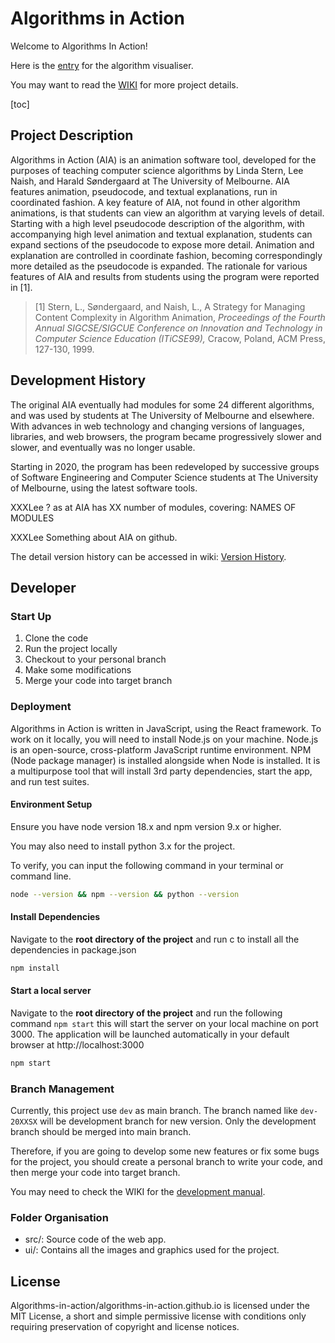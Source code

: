 # Algorithms in Action

Welcome to Algorithms In Action!

Here is the [entry](https://algorithms-in-action.github.io/) for the algorithm visualiser.

You may want to read the [WIKI](https://github.com/algorithms-in-action/algorithms-in-action.github.io/wiki) for more project details.

[toc]

## Project Description

Algorithms in Action (AIA) is an animation software tool, developed for the purposes of teaching computer science algorithms by Linda Stern, Lee Naish, and Harald Søndergaard at The University of Melbourne. AIA features animation, pseudocode, and textual explanations, run in coordinated fashion. A key feature of AIA, not found in other algorithm animations, is that students can view an algorithm at varying levels of detail. Starting with a high level pseudocode description of the algorithm, with accompanying high level animation and textual explanation, students can expand sections of the pseudocode to expose more detail. Animation and explanation are controlled in coordinate fashion, becoming correspondingly more detailed as the pseudocode is expanded. The rationale for various features of AIA and results from students using the program were reported in [1].

> [1] Stern, L., Søndergaard, and Naish, L., A Strategy for Managing Content Complexity in Algorithm Animation, *Proceedings of the Fourth Annual SIGCSE/SIGCUE Conference on Innovation and* *Technology in Computer Science Education (ITiCSE99),* Cracow, Poland, ACM Press, 127-130, 1999.

## Development History

The original AIA eventually had modules for some 24 different algorithms, and was used by students at The University of Melbourne and elsewhere. With advances in web technology and changing versions of languages, libraries, and web browsers, the program became progressively slower and slower, and eventually was no longer usable.

Starting in 2020, the program has been redeveloped by successive groups of Software Engineering and Computer Science students at The University of Melbourne, using the latest software tools.

XXXLee ? as at <date> AIA has XX number of modules, covering: NAMES OF MODULES

XXXLee Something about AIA on github.

The detail version history can be accessed in wiki: [Version History](https://github.com/algorithms-in-action/algorithms-in-action.github.io/wiki/Version-History).

## Developer

### Start Up

1. Clone the code
2. Run the project locally
3. Checkout to your personal branch
4. Make some modifications
5. Merge your code into target branch

### Deployment

Algorithms in Action is written in JavaScript, using the React framework. To work on it locally, you will need to install Node.js on your machine. Node.js is an open-source, cross-platform JavaScript runtime environment. NPM (Node package manager) is installed alongside when Node is installed. It is a multipurpose tool that will install 3rd party dependencies, start the app, and run test suites.

#### Environment Setup

Ensure you have node version 18.x and npm version 9.x or higher.

You may also need to install python 3.x for the project.

To verify, you can input the following command in your terminal or command line.

```bash
node --version && npm --version && python --version
```

#### Install Dependencies

Navigate to the **root directory of the project** and run c to install all the dependencies in package.json

```bash
npm install
```

#### Start a local server

Navigate to the **root directory of the project** and run the following command `npm start` this will start the server on your local machine on port 3000. The application will be launched automatically in your default browser at http://localhost:3000

```bash
npm start
```

### Branch Management

Currently, this project use `dev` as main branch. The branch named like `dev-20XXSX` will be development branch for new version. Only the development branch should be merged into main branch.

Therefore, if you are going to develop some new features or fix some bugs for the project, you should create a personal branch to write your code, and then merge your code into target branch.

You may need to check the WIKI for the [development manual](https://github.com/algorithms-in-action/algorithms-in-action.github.io/wiki/Development-Manual).

### Folder Organisation

- src/\: Source code of the web app.
- ui/\: Contains all the images and graphics used for the project.

## License

Algorithms-in-action/algorithms-in-action.github.io is licensed under the MIT License, a short and simple permissive license with conditions only requiring preservation of copyright and license notices.